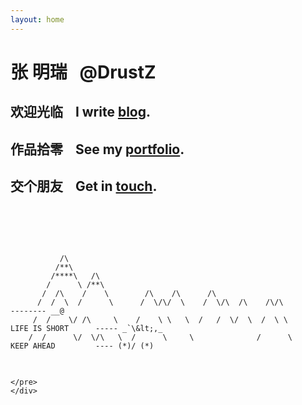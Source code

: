 ```yaml
---
layout: home
---
```


<div class="homepage span8 offset3">
  <h1>张 明瑞 &nbsp;&nbsp;@DrustZ</h1>
  <h2>欢迎光临 &nbsp;&nbsp;&nbsp;I write <a href="/archive.html">blog</a>.</h2>
  <h2>作品拾零 &nbsp;&nbsp;&nbsp;See my <a href="/projects.html">portfolio</a>.</h2>
  <h2>交个朋友 &nbsp;&nbsp;&nbsp;Get in <a href="mailto:z1m6r3@gmail.com">touch</a>.</h2>
  <br><br>
</div>

<div class="ascii-div">
<pre class="ascii">

               /\
              /**\
             /****\   /\
            /      \ /**\
           /  /\    /    \        /\    /\      /\
          /  /  \  /      \      /  \/\/  \    /  \/\  /\    /\/\                           -------- __@
         /  /    \/ /\     \    /    \ \   \  /   /  \/  \  /  \ \       LIFE IS SHORT      ----- _`\&lt;,_
        /  /      \/  \/\   \  /      \     \              /      \      KEEP AHEAD         ---- (*)/ (*)
~~~~~~~~~~~~~~~~~~~~~~~~~~~~~~~~~~~~~~~~~~~~~~~~~~~~~~~~~~~~~~~~~~~~~~~~~~~~~~~~~~~~~~~~~~~~~~~~~~~~~~~~~~~~~~~~~~~~~~~~
</pre>
</div>

